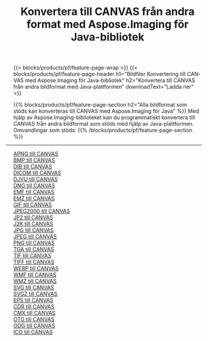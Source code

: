 ﻿---
title: Konvertera till CANVAS från andra format med Aspose.Imaging för Java-bibliotek 
weight: 3920
url: /sv/java/conversion/to/canvas 
lang: sv
langdirlevel: 2
locales: zh-hans,ja,it,ru,de,es,fr,nl,id,lt,pl,pt,vi,tr,ko,zh-hant,ar,hi,th,sv,cs,uk,he
description: Med Aspose.Imaging kan du konvertera till CANVAS från andra format med Java
---

{{< blocks/products/pf/feature-page-wrap >}}
{{< blocks/products/pf/feature-page-header h1="Bildfiler Konvertering till CANVAS med Aspose.Imaging för Java-bibliotek" h2="Konvertera till CANVAS från andra bildformat med Java-plattformen" downloadText="Ladda ner" >}}


{{% blocks/products/pf/feature-page-section  h2="Alla bildformat som stöds kan konverteras till CANVAS med Aspose.Imaging för Java" %}}
Med hjälp av Aspose.Imaging-biblioteket kan du programmatiskt konvertera till CANVAS från andra bildformat som stöds med hjälp av Java-plattformen.
<br/>
Omvandlingar som stöds:
{{% /blocks/products/pf/feature-page-section %}}
<div class="container-fluid productfamilypage bg-gray">
    <div class="convertypes bg-gray agp-content section">
        <div class="container">
		<hr style="margin-left:-20px;"/>
		<div class="row other-converters">
		    <div class='col-md-2 other-converter remove-lp remove-rp'><a href="/imaging/sv/java/conversion/apng-to-canvas" >APNG till CANVAS</a></div>
<div class='col-md-2 other-converter remove-lp remove-rp'><a href="/imaging/sv/java/conversion/bmp-to-canvas" >BMP till CANVAS</a></div>
<div class='col-md-2 other-converter remove-lp remove-rp'><a href="/imaging/sv/java/conversion/dib-to-canvas" >DIB till CANVAS</a></div>
<div class='col-md-2 other-converter remove-lp remove-rp'><a href="/imaging/sv/java/conversion/dicom-to-canvas" >DICOM till CANVAS</a></div>
<div class='col-md-2 other-converter remove-lp remove-rp'><a href="/imaging/sv/java/conversion/djvu-to-canvas" >DJVU till CANVAS</a></div>
<div class='col-md-2 other-converter remove-lp remove-rp'><a href="/imaging/sv/java/conversion/dng-to-canvas" >DNG till CANVAS</a></div>
<div class='col-md-2 other-converter remove-lp remove-rp'><a href="/imaging/sv/java/conversion/emf-to-canvas" >EMF till CANVAS</a></div>
<div class='col-md-2 other-converter remove-lp remove-rp'><a href="/imaging/sv/java/conversion/emz-to-canvas" >EMZ till CANVAS</a></div>
<div class='col-md-2 other-converter remove-lp remove-rp'><a href="/imaging/sv/java/conversion/gif-to-canvas" >GIF till CANVAS</a></div>
<div class='col-md-2 other-converter remove-lp remove-rp'><a href="/imaging/sv/java/conversion/jpeg2000-to-canvas" >JPEG2000 till CANVAS</a></div>
<div class='col-md-2 other-converter remove-lp remove-rp'><a href="/imaging/sv/java/conversion/jp2-to-canvas" >JP2 till CANVAS</a></div>
<div class='col-md-2 other-converter remove-lp remove-rp'><a href="/imaging/sv/java/conversion/j2k-to-canvas" >J2K till CANVAS</a></div>
<div class='col-md-2 other-converter remove-lp remove-rp'><a href="/imaging/sv/java/conversion/jpg-to-canvas" >JPG till CANVAS</a></div>
<div class='col-md-2 other-converter remove-lp remove-rp'><a href="/imaging/sv/java/conversion/jpeg-to-canvas" >JPEG till CANVAS</a></div>
<div class='col-md-2 other-converter remove-lp remove-rp'><a href="/imaging/sv/java/conversion/png-to-canvas" >PNG till CANVAS</a></div>
<div class='col-md-2 other-converter remove-lp remove-rp'><a href="/imaging/sv/java/conversion/tga-to-canvas" >TGA till CANVAS</a></div>
<div class='col-md-2 other-converter remove-lp remove-rp'><a href="/imaging/sv/java/conversion/tif-to-canvas" >TIF till CANVAS</a></div>
<div class='col-md-2 other-converter remove-lp remove-rp'><a href="/imaging/sv/java/conversion/tiff-to-canvas" >TIFF till CANVAS</a></div>
<div class='col-md-2 other-converter remove-lp remove-rp'><a href="/imaging/sv/java/conversion/webp-to-canvas" >WEBP till CANVAS</a></div>
<div class='col-md-2 other-converter remove-lp remove-rp'><a href="/imaging/sv/java/conversion/wmf-to-canvas" >WMF till CANVAS</a></div>
<div class='col-md-2 other-converter remove-lp remove-rp'><a href="/imaging/sv/java/conversion/wmz-to-canvas" >WMZ till CANVAS</a></div>
<div class='col-md-2 other-converter remove-lp remove-rp'><a href="/imaging/sv/java/conversion/svg-to-canvas" >SVG till CANVAS</a></div>
<div class='col-md-2 other-converter remove-lp remove-rp'><a href="/imaging/sv/java/conversion/svgz-to-canvas" >SVGZ till CANVAS</a></div>
<div class='col-md-2 other-converter remove-lp remove-rp'><a href="/imaging/sv/java/conversion/eps-to-canvas" >EPS till CANVAS</a></div>
<div class='col-md-2 other-converter remove-lp remove-rp'><a href="/imaging/sv/java/conversion/cdr-to-canvas" >CDR till CANVAS</a></div>
<div class='col-md-2 other-converter remove-lp remove-rp'><a href="/imaging/sv/java/conversion/cmx-to-canvas" >CMX till CANVAS</a></div>
<div class='col-md-2 other-converter remove-lp remove-rp'><a href="/imaging/sv/java/conversion/otg-to-canvas" >OTG till CANVAS</a></div>
<div class='col-md-2 other-converter remove-lp remove-rp'><a href="/imaging/sv/java/conversion/odg-to-canvas" >ODG till CANVAS</a></div>
<div class='col-md-2 other-converter remove-lp remove-rp'><a href="/imaging/sv/java/conversion/ico-to-canvas" >ICO till CANVAS</a></div>
                </div>
        </div>
    </div>
</div>
<br/>

